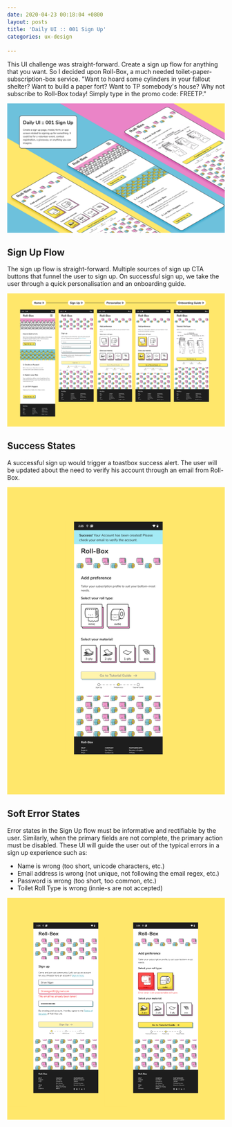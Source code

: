 ```yaml
---
date: 2020-04-23 00:18:04 +0800
layout: posts
title: 'Daily UI :: 001 Sign Up'
categories: ux-design

---
```

This UI challenge was straight-forward. Create a sign up flow for anything that you want. So I decided upon Roll-Box, a much needed toilet-paper-subscription-box service. "Want to hoard some cylinders in your fallout shelter? Want to build a paper fort? Want to TP somebody's house? Why not subscribe to Roll-Box today! Simply type in the promo code: FREETP."

![](/uploads/daily-ui-1-hero.png "Daily UI 1 Sign Up")

## Sign Up Flow

The sign up flow is straight-forward. Multiple sources of sign up CTA buttons that funnel the user to sign up. On successful sign up, we take the user through a quick personalisation and an onboarding guide.

![](/uploads/daily-ui-1-flat-1.png)

## Success States

A successful sign up would trigger a toastbox success alert. The user will be updated about the need to verify his account through an email from Roll-Box.

![](/uploads/daily-ui-1-flat-success.png)

## Soft Error States

Error states in the Sign Up flow must be informative and rectifiable by the user. Similarly, when the primary fields are not complete, the primary action must be disabled. These UI will guide the user out of the typical errors in a sign up experience such as:

* Name is wrong (too short, unicode characters, etc.)
* Email address is wrong (not unique, not following the email regex, etc.)
* Password is wrong (too short, too common, etc.)
* Toilet Roll Type is wrong (innie-s are not accepted)

![](/uploads/daily-ui-1-flat-error.png)